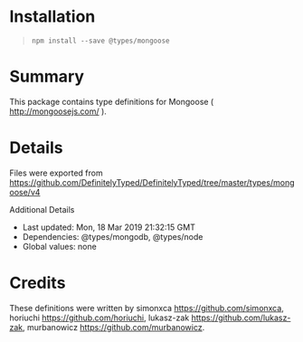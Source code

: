 # Installation
> `npm install --save @types/mongoose`

# Summary
This package contains type definitions for Mongoose ( http://mongoosejs.com/ ).

# Details
Files were exported from https://github.com/DefinitelyTyped/DefinitelyTyped/tree/master/types/mongoose/v4

Additional Details
 * Last updated: Mon, 18 Mar 2019 21:32:15 GMT
 * Dependencies: @types/mongodb, @types/node
 * Global values: none

# Credits
These definitions were written by simonxca <https://github.com/simonxca>, horiuchi <https://github.com/horiuchi>, lukasz-zak <https://github.com/lukasz-zak>, murbanowicz <https://github.com/murbanowicz>.
